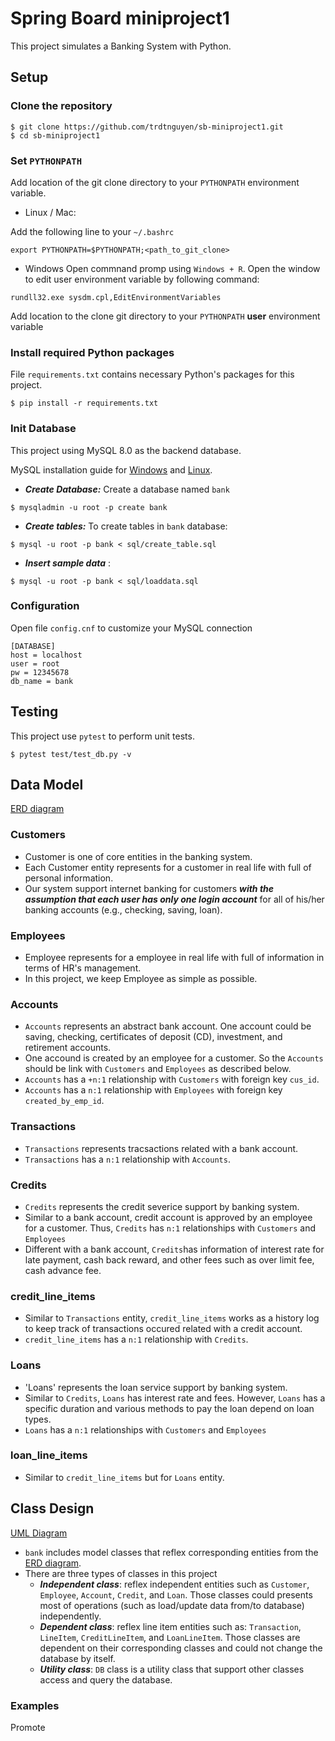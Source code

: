 # Spring Board miniproject1

This project simulates a Banking System with Python.

## Setup
### Clone the repository
```
$ git clone https://github.com/trdtnguyen/sb-miniproject1.git
$ cd sb-miniproject1
```
### Set `PYTHONPATH`
Add location of the git clone directory to your `PYTHONPATH` environment variable.
* Linux / Mac:

Add the following line to your `~/.bashrc`
```
export PYTHONPATH=$PYTHONPATH;<path_to_git_clone>
```
* Windows
Open commnand promp using `Windows + R`. Open the window to edit user environment variable by following command:
```
rundll32.exe sysdm.cpl,EditEnvironmentVariables
```
Add location to the clone git directory to your `PYTHONPATH` **user** environment variable

### Install required Python packages
File `requirements.txt` contains necessary Python's packages for this project.
```
$ pip install -r requirements.txt
```
### Init Database
This project using MySQL 8.0 as the backend database.

MySQL installation guide for [Windows](https://dev.mysql.com/doc/mysql-installation-excerpt/5.7/en/windows-installation.html) and [Linux](https://dev.mysql.com/doc/mysql-installation-excerpt/5.7/en/linux-installation.html). 

* ***Create Database:*** Create a database named `bank`
```
$ mysqladmin -u root -p create bank
```
* ***Create tables:*** To create tables in `bank` database:
```
$ mysql -u root -p bank < sql/create_table.sql
``` 

* ***Insert sample data*** :
```
$ mysql -u root -p bank < sql/loaddata.sql
```
### Configuration
Open file `config.cnf` to customize your MySQL connection
```
[DATABASE]
host = localhost
user = root
pw = 12345678
db_name = bank
``` 
## Testing
This project use `pytest` to perform unit tests.
```
$ pytest test/test_db.py -v
```
## Data Model
[ERD diagram](docs/bank_ERD.pdf)
### Customers
* Customer is one of core entities in the banking system. 
* Each Customer entity represents for a customer in real life with full of personal information.
* Our system support internet banking for customers ***with the assumption that each user has only one login account*** for all of his/her banking accounts (e.g., checking, saving, loan).

### Employees
* Employee represents for a employee in real life with full of information in terms of HR's management.
* In this project, we keep Employee as simple as possible.

### Accounts
* `Accounts` represents an abstract bank account. One account could be saving, checking, certificates of deposit (CD), investment, and retirement accounts.
* One accound is created by an employee for a customer. So the `Accounts` should be link with `Customers` and `Employees` as described below.
* `Accounts` has a `+n:1` relationship with `Customers` with foreign key `cus_id`.
* `Accounts` has a `n:1` relationship with `Employees` with foreign key `created_by_emp_id`.
### Transactions
* `Transactions` represents tracsactions related with a bank account.
* `Transactions` has a `n:1` relationship with `Accounts`.
### Credits
* `Credits` represents the credit severice support by banking system.
* Similar to a bank account, credit account is approved by an employee for a customer. Thus, `Credits` has `n:1` relationships with `Customers` and `Employees`
* Different with a bank account, `Credits`has information of interest rate for late payment, cash back reward, and other fees such as over limit fee, cash advance fee.
### credit_line_items
* Similar to `Transactions` entity, `credit_line_items` works as a history log to keep track of transactions occured related with a credit account.
* `credit_line_items` has a `n:1` relationship with `Credits`.
### Loans
* 'Loans' represents the loan service support by banking system.
* Similar to `Credits`, `Loans` has interest rate and fees. However, `Loans` has a specific duration and various methods to pay the loan depend on loan types.
* `Loans` has a `n:1` relationships with `Customers` and `Employees`

### loan_line_items
* Similar to `credit_line_items` but for `Loans` entity.

## Class Design
[UML Diagram](docs/bank_uml.pdf)
* `bank` includes model classes that reflex corresponding entities from the [ERD diagram](docs/bank_ERD.pdf).
* There are three types of classes in this project
    * ***Independent class***: reflex independent entities such as `Customer`, `Employee`, `Account`, `Credit`, and `Loan`. Those classes could presents most of operations (such as load/update data from/to database) independently. 
    * ***Dependent class***: reflex line item entities such as: `Transaction`, `LineItem`, `CreditLineItem`, and `LoanLineItem`. Those classes are dependent on their corresponding classes and could not change the database by itself.
    * ***Utility class***: `DB` class is a utility class that support other classes access and query the database.

### Examples
Promote 